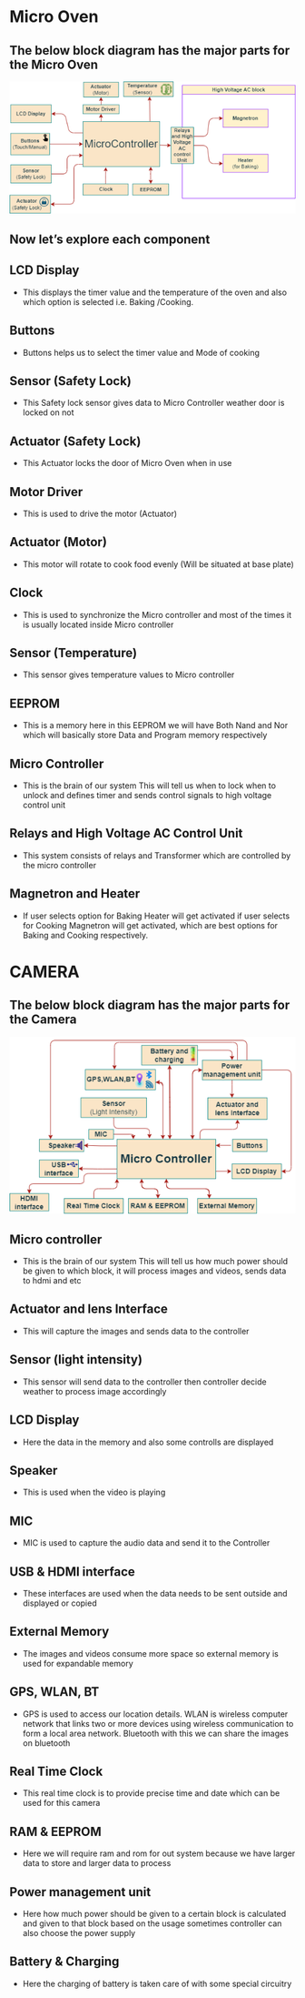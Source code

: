 

# Micro Oven
## The below block diagram has the major parts for the Micro Oven
 ![Micro oven Block Diagram](https://github.com/praveenraj2001/M2-EmbSys/blob/main/CaseStudy/Microwave_oven.png)
 

## Now let’s explore each component
## LCD Display
*	This displays the timer value and the temperature of the oven and also which option is selected i.e. Baking /Cooking.
## Buttons
*	Buttons helps us to select the timer value and Mode of cooking 
## Sensor (Safety Lock)
*	This Safety lock sensor gives data to Micro Controller weather door is locked on not
## Actuator (Safety Lock)
*	This Actuator locks the door of Micro Oven when in use
## Motor Driver
*	This is used to drive the motor (Actuator)
## Actuator (Motor)
*	This motor will rotate to cook food evenly (Will be situated at base plate)
## Clock
*	This is used to synchronize the Micro controller and most of the times it is usually located inside Micro controller
## Sensor (Temperature)
*	This sensor gives temperature values to Micro controller
## EEPROM
*	This is a memory here in this EEPROM we will have Both Nand and Nor which will basically store Data and Program memory respectively
## Micro Controller
*	This is the brain of our system This will tell us when to lock when to unlock
and defines timer and sends control signals to high voltage control unit 
## Relays and High Voltage AC Control Unit 
*	This system consists of relays and Transformer which are controlled by the micro controller
## Magnetron and Heater
*	If user selects option for Baking Heater will get activated if user selects for Cooking Magnetron will get activated, which are best options for Baking and Cooking respectively.

# CAMERA
## The below block diagram has the major parts for the Camera
![Camera Block Diagram](https://github.com/praveenraj2001/M2-EmbSys/blob/main/CaseStudy/Camera.png)

## Micro controller 
* This is the brain of our system This will tell us how much power should be given to which block, it will process images and videos, sends data to hdmi and etc
## Actuator and lens Interface 
* This will capture the images and sends data to the controller
## Sensor (light intensity)
* This sensor will send data to the controller then controller decide weather to process image accordingly
## LCD Display 
* Here the data in the memory and also some controlls are displayed
## Speaker
* This is used when the video is playing 
## MIC
* MIC is used to capture the audio data and send it to the Controller
## USB & HDMI interface
* These interfaces are used when the data needs to be sent outside and displayed or copied
## External Memory
* The images and videos consume more space so external memory is used for expandable memory
## GPS, WLAN, BT
* GPS is used to access our  location details. WLAN is wireless computer network that links two or more devices using wireless communication to form a local area network. Bluetooth with this we can share the images on bluetooth
## Real Time Clock
* This real time clock is to provide precise time and date which can be used for this camera
## RAM & EEPROM
* Here we will require ram and rom for out system because we have larger data to store and larger data to process
## Power management unit
* Here how much power should be given to a certain block is calculated and given to that block based on the usage sometimes controller can also choose the power supply
## Battery & Charging
* Here the charging of battery is taken care of with some special circuitry